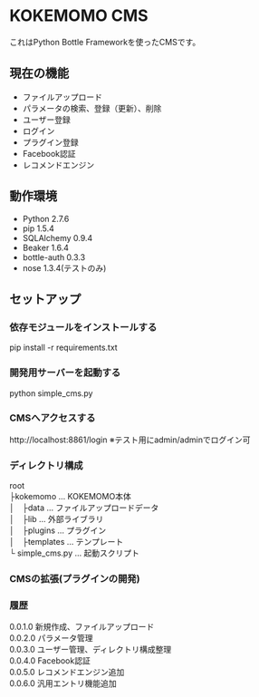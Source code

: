 # KOKEMOMO CMS

これはPython Bottle Frameworkを使ったCMSです。

## 現在の機能
+ ファイルアップロード
+ パラメータの検索、登録（更新）、削除
+ ユーザー登録
+ ログイン
+ プラグイン登録
+ Facebook認証
+ レコメンドエンジン

## 動作環境
+ Python 2.7.6
+ pip 1.5.4
+ SQLAlchemy 0.9.4
+ Beaker 1.6.4
+ bottle-auth 0.3.3
+ nose 1.3.4(テストのみ)

## セットアップ
### 依存モジュールをインストールする
pip install -r requirements.txt
### 開発用サーバーを起動する
python simple_cms.py
### CMSへアクセスする
http://localhost:8861/login
※テスト用にadmin/adminでログイン可

### ディレクトリ構成
  root  
  ├kokemomo … KOKEMOMO本体  
  │　├data … ファイルアップロードデータ  
  │　├lib … 外部ライブラリ  
  │　├plugins … プラグイン  
  │　├templates … テンプレート  
  └ simple_cms.py … 起動スクリプト  


### CMSの拡張(プラグインの開発)

### 履歴
  0.0.1.0 新規作成、ファイルアップロード  
  0.0.2.0 パラメータ管理  
  0.0.3.0 ユーザー管理、ディレクトリ構成整理  
  0.0.4.0 Facebook認証  
  0.0.5.0 レコメンドエンジン追加  
  0.0.6.0 汎用エントリ機能追加  
